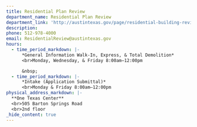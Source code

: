 ```yaml
---
title: Residential Plan Review
department_name: Residential Plan Review
department_link: 'http://austintexas.gov/page/residential-building-review'
description:
phone: 512-978-4000
email: ResidentialReview@austintexas.gov
hours:
  - time_period_markdown: |-
      *General Information Walk-In, Express, & Total Demolition*
      <br>Monday, Wednesday, & Friday 8:00am–12:00pm

      &nbsp;
  - time_period_markdown: |-
      *Intake (Application Submittal)*
      <br>Monday & Friday 8:00am–12:00pm
physical_address_markdown: |-
  **One Texas Center**
  <br>505 Barton Springs Road
  <br>2nd floor
_hide_content: true
---
```


